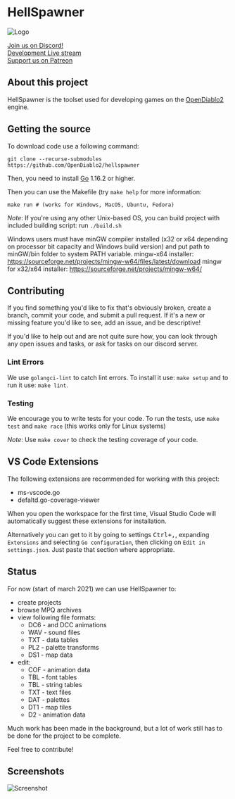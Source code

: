 # HellSpawner

![Logo](hsassets/images/d2logo.png)

[Join us on Discord!](https://discord.gg/pRy8tdc)\
[Development Live stream](https://www.twitch.tv/essial/)\
[Support us on Patreon](https://www.patreon.com/bePatron?u=37261055)

## About this project

HellSpawner is the toolset used for developing games on the [OpenDiablo2](https://github.com/OpenDiablo2/OpenDiablo2) engine.

## Getting the source

To download code use a following command:

`git clone --recurse-submodules https://github.com/OpenDiablo2/hellspawner`

Then, you need to install [Go](https://golang.org/doc/install) 1.16.2 or higher.

Then you can use the Makefile (try `make help` for more information:

```shell
make run # (works for Windows, MacOS, Ubuntu, Fedora)
```

*Note*: If you're using any other Unix-based OS, you can build project with included building script: run `./build.sh`

Windows users must have minGW compiler installed (x32 or x64 depending on processor bit capacity and Windows build version)
and put path to minGW/bin folder to system PATH variable.
mingw-x64 installer: https://sourceforge.net/projects/mingw-w64/files/latest/download
mingw for x32/x64 installer: https://sourceforge.net/projects/mingw-w64/

## Contributing

If you find something you'd like to fix that's obviously broken, create a branch, commit your code, and submit a pull request. If it's a new or missing feature you'd like to see, add an issue, and be descriptive!

If you'd like to help out and are not quite sure how, you can look through any open issues and tasks, or ask
for tasks on our discord server.

### Lint Errors

We use `golangci-lint` to catch lint errors.
To install it use: `make setup` and to run it use: `make lint`.

### Testing

We encourage you to write tests for your code.
To run the tests, use `make test` and `make race` (this works only for Linux systems)

*Note*: Use `make cover` to check the testing coverage of your code.

## VS Code Extensions

The following extensions are recommended for working with this project:

*   ms-vscode.go
*   defaltd.go-coverage-viewer

When you open the workspace for the first time, Visual Studio Code will automatically suggest these extensions for installation.

Alternatively you can get to it by going to settings <kbd>Ctrl+,</kbd>, expanding `Extensions` and selecting `Go configuration`,
then clicking on `Edit in settings.json`. Just paste that section where appropriate.

## Status

For now (start of march 2021) we can use HellSpawner to:

*   create projects
*   browse MPQ archives
*   view following file formats:
    *   DC6 - and DCC animations
    *   WAV - sound files
    *   TXT - data tables
    *   PL2 - palette transforms
    *   DS1 - map data
*   edit:
    *   COF - animation data
    *   TBL - font tables
    *   TBL - string tables
    *   TXT - text files
    *   DAT - palettes
    *   DT1 - map tiles
    *   D2 - animation data

Much work has been made in the background, but a lot of work still has to be done for the project to be complete.

Feel free to contribute!

## Screenshots

![Screenshot](docs/overview.png)
